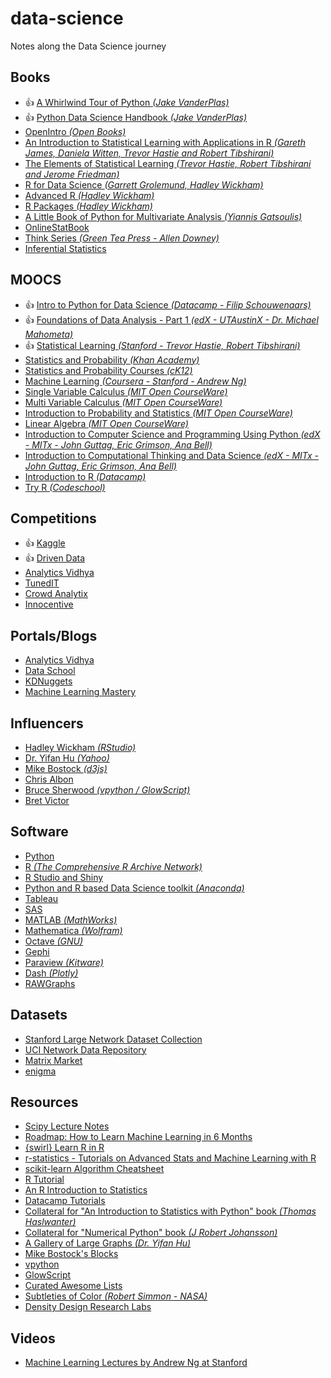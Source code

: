 # data-science
Notes along the Data Science journey

## Books
* :+1: [A Whirlwind Tour of Python _(Jake VanderPlas)_](https://github.com/jakevdp/WhirlwindTourOfPython/blob/6f1daf714fe52a8dde6a288674ba46a7feed8816/Index.ipynb)
* :+1: [Python Data Science Handbook _(Jake VanderPlas)_](https://jakevdp.github.io/PythonDataScienceHandbook/)
* [OpenIntro _(Open Books)_](https://www.openintro.org)
* [An Introduction to Statistical Learning with Applications in R _(Gareth James, Daniela Witten, Trevor Hastie and Robert Tibshirani)_](http://www-bcf.usc.edu/~gareth/ISL/)
* [The Elements of Statistical Learning _(Trevor Hastie, Robert Tibshirani and Jerome Friedman)_](https://web.stanford.edu/~hastie/ElemStatLearn/)
* [R for Data Science _(Garrett Grolemund, Hadley Wickham)_](http://r4ds.had.co.nz/)
* [Advanced R _(Hadley Wickham)_](https://adv-r.hadley.nz/)
* [R Packages _(Hadley Wickham)_](http://r-pkgs.had.co.nz/)
* [A Little Book of Python for Multivariate Analysis
 _(Yiannis Gatsoulis)_](http://python-for-multivariate-analysis.readthedocs.io/index.html)
* [OnlineStatBook](http://onlinestatbook.com/2/index.html)
* [Think Series _(Green Tea Press - Allen Downey)_](http://greenteapress.com/wp/)
* [Inferential Statistics](http://vassarstats.net/textbook/)

## MOOCS
* :+1: [Intro to Python for Data Science
 _(Datacamp - Filip Schouwenaars)_](https://www.datacamp.com/courses/intro-to-python-for-data-science)
* :+1: [Foundations of Data Analysis - Part 1 _(edX - UTAustinX - Dr. Michael Mahometa)_](https://courses.edx.org/courses/course-v1:UTAustinX+UT.7.11x+2T2017/course/)
* :+1: [Statistical Learning _(Stanford - Trevor Hastie, Robert Tibshirani)_](https://lagunita.stanford.edu/courses/HumanitiesSciences/StatLearning/Winter2016/info)
* [Statistics and Probability _(Khan Academy)_](https://www.khanacademy.org/math/statistics-probability)
* [Statistics and Probability Courses _(cK12)_](https://www.ck12.org/browse/)
* [Machine Learning _(Coursera - Stanford - Andrew Ng)_](https://www.coursera.org/learn/machine-learning/home/info)
* [Single Variable Calculus _(MIT Open CourseWare)_](https://ocw.mit.edu/courses/mathematics/18-01sc-single-variable-calculus-fall-2010/)
* [Multi Variable Calculus _(MIT Open CourseWare)_](https://ocw.mit.edu/courses/mathematics/18-02sc-multivariable-calculus-fall-2010/)
* [Introduction to Probability and Statistics _(MIT Open CourseWare)_](https://ocw.mit.edu/courses/mathematics/18-05-introduction-to-probability-and-statistics-spring-2014/)
* [Linear Algebra _(MIT Open CourseWare)_](https://ocw.mit.edu/courses/mathematics/18-06sc-linear-algebra-fall-2011/)
* [Introduction to Computer Science and Programming Using Python _(edX - MITx - John Guttag, Eric Grimson, Ana Bell)_](https://www.edx.org/course/introduction-computer-science-mitx-6-00-1x-11)
* [Introduction to Computational Thinking and Data Science _(edX - MITx - John Guttag, Eric Grimson, Ana Bell)_](https://www.edx.org/course/introduction-computational-thinking-data-mitx-6-00-2x-6)
* [Introduction to R _(Datacamp)_](https://www.datacamp.com/courses/free-introduction-to-r)
* [Try R _(Codeschool)_](tryr.codeschool.com)

## Competitions
* :+1: [Kaggle](https://www.kaggle.com/)
* :+1: [Driven Data](https://www.drivendata.org/competitions/)
* [Analytics Vidhya](https://datahack.analyticsvidhya.com/contest/all/)
* [TunedIT](http://tunedit.org/challenges)
* [Crowd Analytix](https://crowdanalytix.com/community)
* [Innocentive](https://www.innocentive.com/ar/challenge/browse)

## Portals/Blogs
* [Analytics Vidhya](https://www.analyticsvidhya.com/)
* [Data School](http://www.dataschool.io/)
* [KDNuggets](https://www.kdnuggets.com)
* [Machine Learning Mastery](https://machinelearningmastery.com/start-here/)

## Influencers
* [Hadley Wickham _(RStudio)_](http://hadley.nz/)
* [Dr. Yifan Hu _(Yahoo)_](http://yifanhu.net/)
* [Mike Bostock  _(d3js)_](https://bost.ocks.org/mike/)
* [Chris Albon](https://chrisalbon.com/)
* [Bruce Sherwood _(vpython / GlowScript)_](https://brucesherwood.net/)
* [Bret Victor](http://worrydream.com)

## Software
* [Python](https://www.python.org/)
* [R _(The Comprehensive R Archive Network)_](https://cran.r-project.org/)
* [R Studio and Shiny](https://www.rstudio.com/)
* [Python and R based Data Science toolkit _(Anaconda)_](https://www.anaconda.com/download/)
* [Tableau](https://public.tableau.com)
* [SAS](https://www.sas.com/en_in/trials.html)
* [MATLAB _(MathWorks)_](https://www.mathworks.com/products/matlab.html)
* [Mathematica _(Wolfram)_](http://www.wolfram.com/mathematica)
* [Octave _(GNU)_](https://www.gnu.org/software/octave/)
* [Gephi](https://gephi.org/)
* [Paraview _(Kitware)_](https://www.paraview.org/python/)
* [Dash _(Plotly)_](https://plot.ly/products/dash/)
* [RAWGraphs](http://rawgraphs.io/)

## Datasets
* [Stanford Large Network Dataset Collection](http://snap.stanford.edu/data/index.html)
* [UCI Network Data Repository](https://networkdata.ics.uci.edu/)
* [Matrix Market](http://math.nist.gov/MatrixMarket/index.html)
* [enigma](https://public.enigma.com/)

## Resources
* [Scipy Lecture Notes](http://www.scipy-lectures.org/)
* [Roadmap: How to Learn Machine Learning in 6 Months](https://www.youtube.com/watch?v=MOdlp1d0PNA)
* [{swirl} Learn R in R](http://swirlstats.com/)
* [r-statistics - Tutorials on Advanced Stats and Machine Learning with R](http://r-statistics.co/)
* [scikit-learn Algorithm Cheatsheet](http://scikit-learn.org/stable/tutorial/machine_learning_map/index.html)
* [R Tutorial](http://www.cyclismo.org/tutorial/R/)
* [An R Introduction to Statistics](http://www.r-tutor.com/)
* [Datacamp Tutorials](https://www.datacamp.com/community/tutorials)
* [Collateral for "An Introduction to Statistics with Python" book _(Thomas Haslwanter)_](https://github.com/thomas-haslwanter/statsintro_python)
* [Collateral for "Numerical Python" book _(J Robert Johansson)_](http://jrjohansson.github.io/numericalpython.html)
* [A Gallery of Large Graphs _(Dr. Yifan Hu)_](http://yifanhu.net/GALLERY/GRAPHS/index.html)
* [Mike Bostock's Blocks](https://bl.ocks.org/mbostock)
* [vpython](http://vpython.org/)
* [GlowScript](http://www.glowscript.org/)
* [Curated Awesome Lists](https://awesome.re/)
* [Subtleties of Color _(Robert Simmon - NASA)_](https://earthobservatory.nasa.gov/blogs/elegantfigures/2013/08/05/subtleties-of-color-part-1-of-6/)
* [Density Design Research Labs](http://www.densitydesign.org/)

## Videos
* [Machine Learning Lectures by Andrew Ng at Stanford](https://www.youtube.com/playlist?list=PL3hvIXeVZYD6JBm4S0cAlryY2ow9oIm3_)
